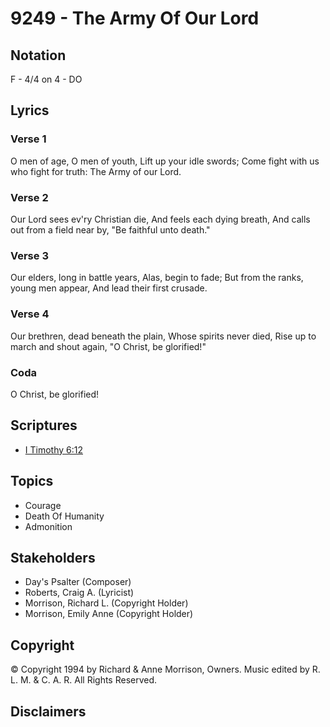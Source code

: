 # 9249 - The Army Of Our Lord

## Notation

F - 4/4 on 4 - DO

## Lyrics

### Verse 1

O men of age, O men of youth, Lift up your idle swords; Come fight with us who fight for truth: The Army of our Lord.

### Verse 2

Our Lord sees ev'ry Christian die, And feels each dying breath, And calls out from a field near by, "Be faithful unto death."

### Verse 3

Our elders, long in battle years, Alas, begin to fade; But from the ranks, young men appear, And lead their first crusade.

### Verse 4

Our brethren, dead beneath the plain, Whose spirits never died, Rise up to march and shout again, "O Christ, be glorified!"

### Coda

O Christ, be glorified!


## Scriptures

- [I Timothy 6:12](https://www.biblegateway.com/passage/?search=I%20Timothy%206%3A12)

## Topics

- Courage
- Death Of Humanity
- Admonition

## Stakeholders

- Day's Psalter (Composer)
- Roberts, Craig A. (Lyricist)
- Morrison, Richard L. (Copyright Holder)
- Morrison, Emily Anne (Copyright Holder)

## Copyright

© Copyright 1994 by Richard & Anne Morrison, Owners. Music edited by R. L. M. & C. A. R. All Rights Reserved.


## Disclaimers


